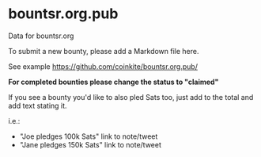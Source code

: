 # bountsr.org.pub
Data for bountsr.org

To submit a new bounty, please add a Markdown file here.

See example https://github.com/coinkite/bountsr.org.pub/

**For completed bounties please change the status to "claimed"**

If you see a bounty you'd like to also pled Sats too, just add to the total and add text stating it.

i.e.:

- "Joe pledges 100k Sats" link to note/tweet
- "Jane pledges 150k Sats" link to note/tweet
